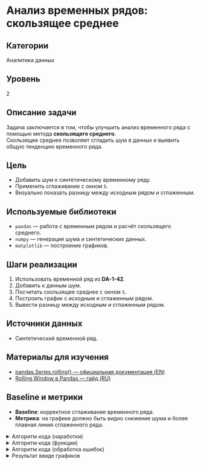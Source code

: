# Анализ временных рядов: скользящее среднее

## Категории
Аналитика данных

## Уровень
2

## Описание задачи
Задача заключается в том, чтобы улучшить анализ временного ряда с помощью метода **скользящего среднего**.  
Скользящее среднее позволяет сгладить шум в данных и выявить общую тенденцию временного ряда.

## Цель
- Добавить шум к синтетическому временному ряду.  
- Применить сглаживание с окном `5`.  
- Визуально показать разницу между исходным рядом и сглаженным.

## Используемые библиотеки
- `pandas` — работа с временным рядом и расчёт скользящего среднего.  
- `numpy` — генерация шума и синтетических данных.  
- `matplotlib` — построение графиков.

## Шаги реализации
1. Использовать временной ряд из **DA-1-42**.  
2. Добавить к данным шум.  
3. Посчитать скользящее среднее с окном `5`.  
4. Построить график с исходным и сглаженным рядом.  
5. Вывести разницу между исходным и сглаженным рядом.

## Источники данных
- Синтетический временной ряд.

## Материалы для изучения
- [pandas.Series.rolling() — официальная документация (EN)](https://pandas.pydata.org/docs/reference/api/pandas.Series.rolling.html)  
- [Rolling Window в Pandas — гайд (RU)](https://konstantinklepikov.github.io/myknowlegebase/notes/pandas-rolling-window.html)

## Baseline и метрики
- **Baseline**: корректное сглаживание временного ряда.  
- **Метрика**: на графике должно быть видно снижение шума и более плавная линия сглаженного ряда.


<details>
<summary>
Алгоритм кода (наработки)
</summary>

**Первая часть (создание dataframe):**
``` bash
1. составим dataframe где у нас будут измеряемые температуры возле НГУ за 10 дня (данные взяты с официальной статистики, но измерения температур взяты на глаз).

2.получаем в dataframe три строички:  дата: 30.09, 01.10, 02.10, 03.10, 04.10, 05.10, 06.10, 07.10, 08.10, 09.10                                                                                                        

                                      время: 06:00, 12:30, 18:45, 09:15, 15:20, 21:00, 03:30, 09:45, 15:00, 21:30                                                                                                                                                                                                                                                       

                                      температура: 0.9, 0.0, 7.5, 5.0, 3.4, 2.2, 1.5, 1.7, 0.3, 1.0

```
![График откуда берутся данные](https://github.com/ellinar5/Introduction-to-the-project/raw/main/2%20%D0%BE%D0%B1%D1%80%D0%B0%D0%B7%D0%BE%D0%B2%D0%B0%D1%82%D0%B5%D0%BB%D1%8C%D0%BD%D1%8B%D0%B9%20%D0%BC%D0%BE%D0%B4%D1%83%D0%BB%D1%8C/DA-2-41/%D0%93%D1%80%D0%B0%D1%84%D0%B8%D0%BA%20%D0%BE%D1%82%20%D0%BA%D1%83%D0%B4%D0%B0%20%D0%B1%D0%B5%D1%80%D1%83%D1%82%D1%81%D1%8F%20%D0%B4%D0%B0%D0%BD%D0%BD%D1%8B%D0%B5.png)

**Вторая часть (шум данных):**
``` bash
1.Теперь предположим что данные не точные - то есть шум данных, то есть погрешность данных для каждой температуры.
(На графике видно, что температура колеблется в пределах примерно ±1°C от среднего значения, которое составляет 2.6°C.).

2.Это означает, что погрешность измерений (шум данных) составляет около ±1°C.): 0.9 ± 1, 0.0 ± 1, 7.5 ± 1, 5.0 ± 1, 3.4 ± 1, 2.2 ± 1, 1.5 ± 1, 1.7 ± 1, 0.3 ± 1, 1.0 ± 1.
```

**Третья часть (скользящее среднее):**
``` bash
1.Переводим столбик с температурами в отдельный массив.

2.Далее вычисляем скользящее среднее с окном 5(k=5). Пробегаемся по всему массиву и берем по одной цифре, так чтобы длина чисел была равна окну (то есть k). Для значений до k написать просто Nan.
```

**Четвертая часть (Строим график):**
``` bash
1.Для начала мы отдельно строим создадим отдельный массив - исходный временной ряд.

2.Для начала мы отдельно строим создадим отдельный массив - скользящее среднее

3.На основе данных массивов построим три графика: на основе исходного временного ряда, сколязящего среднего и их вместе на одном графики
```

**Пятая часть (Вывод):В конце выводим разницу между скользящее среднем и исходного временного ряд**

</details>


<details>
<summary>
Алгоритм кода (функции)
</summary>

**Работа с функциями:**
``` bash
1. Отдельно от всех функций создаем DataFrame.

2.вторая функция- Передаем все данные которые есть в DataFrame. Далее мы к нашему DataFrame
добавляем шум данных (На графике видно, что температура колеблется в пределах примерно ±1°C от среднего значения, которое составляет 2.6°C)

3.третья функция - Передаем все данные которые есть в DataFrame. Далее мы Переводим столбик с температурами в отдельный массив и Далее вычисляем скользящее среднее с окном 5(k=5). Пробегаемся по всему массиву и берем по одной цифре, так чтобы длина чисел была равна окну (то есть k). Для значений до k написать просто Nan

4.четвертая функция - Передаем все данные которые есть в DataFrame. Далее мы Для начала мы отдельно строим создадим отдельный массив - исходный временной ряд, Для начала мы отдельно строим создадим отдельный массив - скользящее среднее и На основе данных массивов построим три графика: на основе исходного временного ряда, сколязящего среднего и их вместе на одном графики


5.if name == "main":

1)ВЫВОДИМ ИЗНАЧАЛЬНЫЙ DataFrame
2)ВЫВОДИМ РЕЗУЛЬТАТ ИЗ ФУНКЦИИ 2
3)ВЫВОДИМ РЕЗУЛЬТАТ ИЗ ФУНКЦИИ 3
4)ВЫВОДИМ РЕЗУЛЬТАТ ИЗ ФУНКЦИИ 4
5)В конце выводим разницу между скользящее среднем и исходного временного ряд
```
</details>

<details>
<summary>
Алгоритм кода (обработка ошибок)
</summary>

**Работа с ошибками:**
``` bash
- 1)Проверить что в DataFrame количество столбцов совпадала по всем сторичкам
- 2) Проверяем как распределяется шум данных
- 3) Проверяем как заполнился массив, чтобы количества цифр было равно столько сколь было. Провярем что на скользящем среднее что у нас точно значения до k равны Nan
- 4) проверка что графики были посторины точно
- 5) проверка что все данные верные на выходи и особенно здесь:В конце выводим разницу между скользящее среднем и исходного временного ряд
```
</details>



<details>
<summary>
Результат ввиде графиков
</summary>
  
![Три графика](https://github.com/ellinar5/Introduction-to-the-project/raw/main/2%20%D0%BE%D0%B1%D1%80%D0%B0%D0%B7%D0%BE%D0%B2%D0%B0%D1%82%D0%B5%D0%BB%D1%8C%D0%BD%D1%8B%D0%B9%20%D0%BC%D0%BE%D0%B4%D1%83%D0%BB%D1%8C/DA-2-41/%D0%A2%D1%80%D0%B8%20%D0%B3%D1%80%D0%B0%D1%84%D0%B8%D0%BA%D0%B0.png)

</details>


